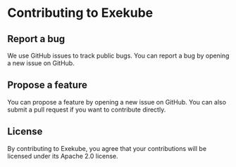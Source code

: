 # Contributing to Exekube

## Report a bug

We use GitHub issues to track public bugs. You can report a bug by opening a new issue on GitHub.

## Propose a feature

You can propose a feature by opening a new issue on GitHub. You can also submit a pull request if you want to contribute directly.

## License

By contributing to Exekube, you agree that your contributions will be licensed under its Apache 2.0 license.
